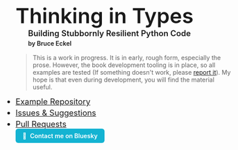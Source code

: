 <style>
  .md-content h1:first-of-type {
    display: none;
  }
</style>

<div style="font-size:3rem; font-weight:600; ">
Thinking in Types
</div>

<div style="font-size:1.15rem; font-weight:600; margin-left: 0.3in; margin-bottom:1.0rem; margin-bottom:0.25rem;">
Building Stubbornly Resilient Python Code
</div>

<div style="text-align: left; margin-left: 0.3in; margin-bottom:1.0rem;  font-weight:600; ">
  by Bruce Eckel
</div>

> This is a work in progress.
> It is in early, rough form, especially the prose.
> However, the book development tooling is in place, so all examples are tested
> (If something doesn't work, please [report it](https://github.com/ThinkingInTypes/ThinkingInTypes_Examples/issues)).
> My hope is that even during development, you will find the material useful.

<style>
  @media screen and (min-width: 960px) {
    .toc-toggle-button {
      display: none !important;
    }
  }
</style>

<a href="#" class="md-button md-button--primary toc-toggle-button" onclick="const toggleButton = document.querySelector('[data-md-toggle=drawer]'); if (toggleButton) toggleButton.click(); return false;">
📖 Table of Contents
</a>


<ul style="margin:0; padding:0;">
  <li style="font-size:1.15rem; margin-bottom:0.25rem;">
    <a href="https://github.com/ThinkingInTypes/ThinkingInTypes_Examples">
      Example Repository
    </a>
  </li>
  <li style="font-size:1.15rem; margin-bottom:0.25rem;">
    <a href="https://github.com/ThinkingInTypes/ThinkingInTypes_Examples/issues">
      Issues & Suggestions
    </a>
  </li>
  <li style="font-size:1.15rem;">
    <a href="https://github.com/ThinkingInTypes/ThinkingInTypes_Examples/pulls">
      Pull Requests
    </a>
  </li>
</ul>

<a href="https://bsky.app/compose/dm?to=@bruceeckel.bsky.social" target="_blank" rel="noopener noreferrer" style="display: inline-flex; align-items: center;padding: 0.5rem 1rem;background-color: #13B3D2;color: white;border-radius: 0.375rem;text-decoration: none;font-weight: 600;">
<span style="margin-right: 0.5rem;">🦋</span>
Contact me on Bluesky</a>
